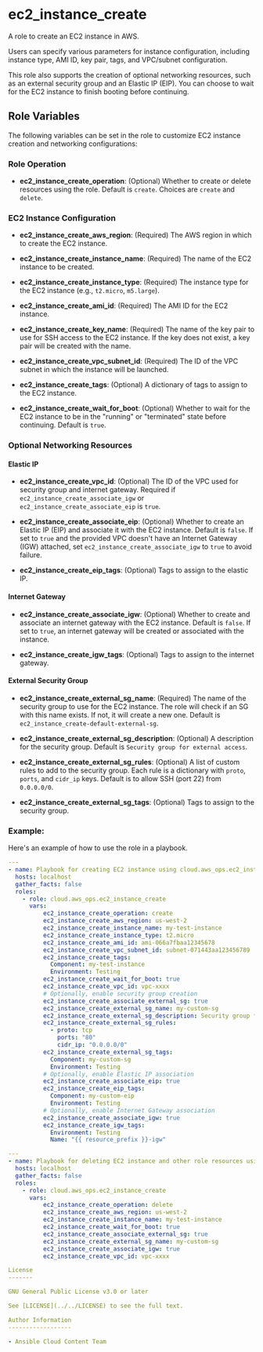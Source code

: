 # ec2_instance_create

A role to create an EC2 instance in AWS.

Users can specify various parameters for instance configuration, including instance type, AMI ID, key pair, tags, and VPC/subnet configuration.

This role also supports the creation of optional networking resources, such as an external security group and an Elastic IP (EIP). You can choose to wait for the EC2 instance to finish booting before continuing.

## Role Variables

The following variables can be set in the role to customize EC2 instance creation and networking configurations:

### Role Operation

* **ec2_instance_create_operation**: (Optional)
  Whether to create or delete resources using the role. Default is `create`.
  Choices are `create` and `delete`.

### EC2 Instance Configuration

* **ec2_instance_create_aws_region**: (Required)
  The AWS region in which to create the EC2 instance.

* **ec2_instance_create_instance_name**: (Required)
  The name of the EC2 instance to be created.

* **ec2_instance_create_instance_type**: (Required)
  The instance type for the EC2 instance (e.g., `t2.micro`, `m5.large`).

* **ec2_instance_create_ami_id**: (Required)
  The AMI ID for the EC2 instance.

* **ec2_instance_create_key_name**: (Required)
  The name of the key pair to use for SSH access to the EC2 instance.
  If the key does not exist, a key pair will be created with the name.

* **ec2_instance_create_vpc_subnet_id**: (Required)
  The ID of the VPC subnet in which the instance will be launched.

* **ec2_instance_create_tags**: (Optional)
  A dictionary of tags to assign to the EC2 instance.

* **ec2_instance_create_wait_for_boot**: (Optional)
  Whether to wait for the EC2 instance to be in the "running" or "terminated" state before continuing. Default is `true`.

### Optional Networking Resources

#### Elastic IP

* **ec2_instance_create_vpc_id**: (Optional)
  The ID of the VPC used for security group and internet gateway.
  Required if `ec2_instance_create_associate_igw` or `ec2_instance_create_associate_eip` is `true`.

* **ec2_instance_create_associate_eip**: (Optional)
  Whether to create an Elastic IP (EIP) and associate it with the EC2 instance. Default is `false`.
  If set to `true` and the provided VPC doesn't have an Internet Gateway (IGW) attached, set `ec2_instance_create_associate_igw` to `true` to avoid failure.

* **ec2_instance_create_eip_tags**: (Optional)
  Tags to assign to the elastic IP.

#### Internet Gateway

* **ec2_instance_create_associate_igw**: (Optional)
  Whether to create and associate an internet gateway with the EC2 instance. Default is `false`.
  If set to `true`, an internet gateway will be created or associated with the instance.

* **ec2_instance_create_igw_tags**: (Optional)
  Tags to assign to the internet gateway.

#### External Security Group

* **ec2_instance_create_external_sg_name**: (Required)
  The name of the security group to use for the EC2 instance.
  The role will check if an SG with this name exists. If not, it will create a new one.
  Default is `ec2_instance_create-default-external-sg`.

* **ec2_instance_create_external_sg_description**: (Optional)
  A description for the security group. Default is `Security group for external access`.

* **ec2_instance_create_external_sg_rules**: (Optional)
  A list of custom rules to add to the security group. Each rule is a dictionary with `proto`, `ports`, and `cidr_ip` keys. Default is to allow SSH (port 22) from `0.0.0.0/0`.

* **ec2_instance_create_external_sg_tags**: (Optional)
  Tags to assign to the security group.

### Example:

Here's an example of how to use the role in a playbook.

```yaml
---
- name: Playbook for creating EC2 instance using cloud.aws_ops.ec2_instance_create role
  hosts: localhost
  gather_facts: false
  roles:
    - role: cloud.aws_ops.ec2_instance_create
      vars:
          ec2_instance_create_operation: create
          ec2_instance_create_aws_region: us-west-2
          ec2_instance_create_instance_name: my-test-instance
          ec2_instance_create_instance_type: t2.micro
          ec2_instance_create_ami_id: ami-066a7fbaa12345678
          ec2_instance_create_vpc_subnet_id: subnet-071443aa123456789
          ec2_instance_create_tags:
            Component: my-test-instance
            Environment: Testing
          ec2_instance_create_wait_for_boot: true
          ec2_instance_create_vpc_id: vpc-xxxx
          # Optionally, enable security group creation
          ec2_instance_create_associate_external_sg: true
          ec2_instance_create_external_sg_name: my-custom-sg
          ec2_instance_create_external_sg_description: Security group for my custom access
          ec2_instance_create_external_sg_rules:
            - proto: tcp
              ports: "80"
              cidr_ip: "0.0.0.0/0"
          ec2_instance_create_external_sg_tags:
            Component: my-custom-sg
            Environment: Testing
          # Optionally, enable Elastic IP association
          ec2_instance_create_associate_eip: true
          ec2_instance_create_eip_tags:
            Component: my-custom-eip
            Environment: Testing
          # Optionally, enable Internet Gateway association
          ec2_instance_create_associate_igw: true
          ec2_instance_create_igw_tags:
            Environment: Testing
            Name: "{{ resource_prefix }}-igw"

---
- name: Playbook for deleting EC2 instance and other role resources using cloud.aws_ops.ec2_instance_create role
  hosts: localhost
  gather_facts: false
  roles:
    - role: cloud.aws_ops.ec2_instance_create
      vars:
          ec2_instance_create_operation: delete
          ec2_instance_create_aws_region: us-west-2
          ec2_instance_create_instance_name: my-test-instance
          ec2_instance_create_wait_for_boot: true
          ec2_instance_create_associate_external_sg: true
          ec2_instance_create_external_sg_name: my-custom-sg
          ec2_instance_create_associate_igw: true
          ec2_instance_create_vpc_id: vpc-xxxx

License
-------

GNU General Public License v3.0 or later

See [LICENSE](../../LICENSE) to see the full text.

Author Information
------------------

- Ansible Cloud Content Team
